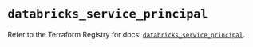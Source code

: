 # `databricks_service_principal`

Refer to the Terraform Registry for docs: [`databricks_service_principal`](https://registry.terraform.io/providers/databricks/databricks/1.54.0/docs/resources/service_principal).

